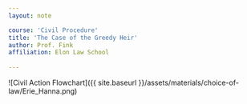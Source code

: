 ```yaml
---
layout: note

course: 'Civil Procedure'
title: 'The Case of the Greedy Heir'
author: Prof. Fink 
affiliation: Elon Law School 
  
---
```


![Civil Action Flowchart]({{ site.baseurl }}/assets/materials/choice-of-law/Erie_Hanna.png)